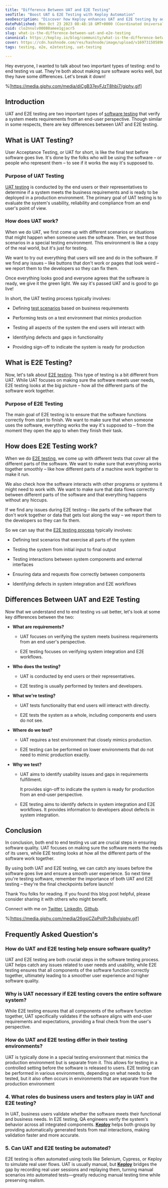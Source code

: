 ```yaml
---
title: "Difference Between UAT and E2E Testing"
seoTitle: "Boost UAT & E2E Testing with Keploy Automation"
seoDescription: "Discover how Keploy enhances UAT and E2E testing by auto-generating tests from real user traffic and improving software quality."
datePublished: Mon Oct 23 2023 08:48:18 GMT+0000 (Coordinated Universal Time)
cuid: clo2nnulv00080amee1gjacr5
slug: what-is-the-difference-between-uat-and-e2e-testing
canonical: https://keploy.io/blog/community/what-is-the-difference-between-uat-and-e2e-testing
cover: https://cdn.hashnode.com/res/hashnode/image/upload/v1697315058967/ab1933fb-9752-4d9d-afea-1d1a67e945d6.jpeg
tags: testing, e2e, e2etesting, uat-testing

---
```


Hey everyone, I wanted to talk about two important types of testing: end to end testing vs uat. They're both about making sure software works well, but they have some differences. Let's break it down!

%[https://media.giphy.com/media/diCgB37eyFJzT8hbi7/giphy.gif] 

## Introduction

UAT and E2E testing are two important types of [software testing](https://keploy.io/blog/community/testing-methodologies-in-software-testing) that verify a system meets requirements from an end-user perspective. Though similar in some respects, there are key differences between UAT and E2E testing.

## What is UAT Testing?

User Acceptance Testing, or UAT for short, is like the final test before software goes live. It's done by the folks who will be using the software – or people who represent them – to see if it works the way it's supposed to.

### Purpose of UAT Testing

[UAT testing](https://keploy.io/blog/community/why-developers-should-care-about-uat) is conducted by the end users or their representatives to determine if a system meets the business requirements and is ready to be deployed in a production environment. The primary goal of UAT testing is to evaluate the system's usability, reliability and compliance from an end user's point of view.

### **How does UAT work?**

When we do UAT, we first come up with different scenarios or situations that might happen when someone uses the software. Then, we test those scenarios in a special testing environment. This environment is like a copy of the real world, but it's just for testing.

We want to try out everything that users will see and do in the software. If we find any issues – like buttons that don't work or pages that look weird – we report them to the developers so they can fix them.

Once everything looks good and everyone agrees that the software is ready, we give it the green light. We say it's passed UAT and is good to go live!

In short, the UAT testing process typically involves:

* Defining [test scenarios](https://keploy.io/blog/community/understanding-the-difference-between-test-scenarios-and-test-cases) based on business requirements
    
* Performing tests on a test environment that mimics production
    
* Testing all aspects of the system the end users will interact with
    
* Identifying defects and gaps in functionality
    
* Providing sign-off to indicate the system is ready for production
    

## What is E2E Testing?

Now, let's talk about [E2E testing](https://keploy.io/blog/community/e2e-testing-or-unit-testing-difference). This type of testing is a bit different from UAT. While UAT focuses on making sure the software meets user needs, E2E testing looks at the big picture – how all the different parts of the software work together.

### Purpose of E2E Testing

The main goal of E2E testing is to ensure that the software functions correctly from start to finish. We want to make sure that when someone uses the software, everything works the way it's supposed to – from the moment they open the app to when they finish their task.

## **How does E2E Testing work?**

When we do [E2E testing](https://keploy.io/blog/community/end-to-end-testing-and-why-do-you-need-it), we come up with different tests that cover all the different parts of the software. We want to make sure that everything works together smoothly – like how different parts of a machine work together to make it run.

We also check how the software interacts with other programs or systems it might need to work with. We want to make sure that data flows correctly between different parts of the software and that everything happens without any hiccups.

If we find any issues during E2E testing – like parts of the software that don't work together or data that gets lost along the way – we report them to the developers so they can fix them.

So we can say that the [E2E testing process](https://keploy.io/blog/community/exploring-the-effectiveness-of-e2e-testing-in-comparison-with-integration-testing) typically involves:

* Defining test scenarios that exercise all parts of the system
    
* Testing the system from initial input to final output
    
* Testing interactions between system components and external interfaces
    
* Ensuring data and requests flow correctly between components
    
* Identifying defects in system integration and E2E workflows
    

## Differences Between UAT and E2E Testing

Now that we understand end to end testing vs uat better, let's look at some key differences between the two:

* **What are requirements?**
    
    * UAT focuses on verifying the system meets business requirements from an end user's perspective.
        
    * E2E testing focuses on verifying system integration and E2E workflows.
        
* **Who does the testing?**
    
    * UAT is conducted by end users or their representatives.
        
    * E2E testing is usually performed by testers and developers.
        
* **What we're testing?**
    
    * UAT tests functionality that end users will interact with directly.
        
    * E2E tests the system as a whole, including components end users do not see.
        
* **Where do we test?**
    
    * UAT requires a test environment that closely mimics production.
        
    * E2E testing can be performed on lower environments that do not need to mimic production exactly.
        
* **Why we test?**
    
    * UAT aims to identify usability issues and gaps in requirements fulfillment.
        
        It provides sign-off to indicate the system is ready for production from an end-user perspective.
        
    * E2E testing aims to identify defects in system integration and E2E workflows. It provides information to developers about defects in system integration.
        

## Conclusion

In conclusion, both end to end testing vs uat are crucial steps in ensuring software quality. UAT focuses on making sure the software meets the needs of its users, while E2E testing looks at how all the different parts of the software work together.

By using both UAT and E2E testing, we can catch any issues before the software goes live and ensure a smooth user experience. So next time you're testing software, remember the importance of both UAT and E2E testing – they're the final checkpoints before launch!

Thank You folks for reading. If you found this blog post helpful, please consider sharing it with others who might benefit.

Connect with me on [Twitter](https://twitter.com/AdityaT42876157), [LinkedIn](https://www.linkedin.com/in/aditya-tomar-187443204), [Github](https://github.com/Adi9235).

%[https://media.giphy.com/media/26gsjCZpPolPr3sBy/giphy.gif] 

## Frequently Asked Question's

### **How do UAT and E2E testing help ensure software quality?**

UAT and E2E testing are both crucial steps in the software testing process. UAT helps catch any issues related to user needs and usability, while E2E testing ensures that all components of the software function correctly together, ultimately leading to a smoother user experience and higher software quality.

### **Why is UAT necessary if E2E testing covers the entire software system?**

While E2E testing ensures that all components of the software function together, UAT specifically validates if the software aligns with end-user requirements and expectations, providing a final check from the user's perspective.

### How do UAT and E2E testing differ in their testing environments?

UAT is typically done in a special testing environment that mimics the production environment but is separate from it. This allows for testing in a controlled setting before the software is released to users. E2E testing can be performed in various environments, depending on what needs to be tested, but it also often occurs in environments that are separate from the production environment

### **4\. What roles do business users and testers play in UAT and E2E testing?**

  
In UAT, business users validate whether the software meets their functional and business needs. In E2E testing, QA engineers verify the system's behavior across all integrated components. [**Keploy**](http://www.keploy.io) helps both groups by providing automatically generated tests from real interactions, making validation faster and more accurate.

### **5\. Can UAT and E2E testing be automated?**

  
E2E testing is often automated using tools like Selenium, Cypress, or Keploy to simulate real user flows. UAT is usually manual, but [**Keploy**](http://www.keploy.io) bridges the gap by recording real user sessions and replaying them, turning manual scenarios into automated tests—greatly reducing manual testing time while preserving realism.